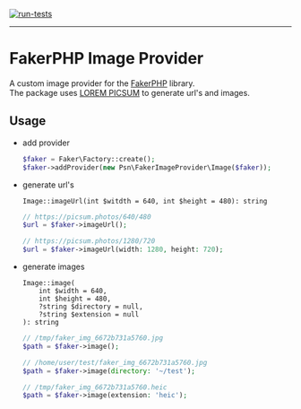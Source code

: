 [![run-tests](https://github.com/psion-ar/faker-image-provider/actions/workflows/run-tests.yml/badge.svg)](https://github.com/psion-ar/faker-image-provider/actions/workflows/run-tests.yml)  

---  


# FakerPHP Image Provider
A custom image provider for the [FakerPHP](https://github.com/FakerPHP) library.  
The package uses [LOREM PICSUM](http://picsum.photos) to generate url's and images.  

## Usage
- add provider  

    ```php
    $faker = Faker\Factory::create(); 
    $faker->addProvider(new Psn\FakerImageProvider\Image($faker));
    ```
- generate url's  

    ```
    Image::imageUrl(int $witdth = 640, int $height = 480): string
    ```
    ```php
    // https://picsum.photos/640/480
    $url = $faker->imageUrl(); 

    // https://picsum.photos/1280/720
    $url = $faker->imageUrl(width: 1280, height: 720);
    ```
- generate images  

    ```
    Image::image(
        int $width = 640, 
        int $height = 480, 
        ?string $directory = null, 
        ?string $extension = null
    ): string
    ```  
    ```php
    // /tmp/faker_img_6672b731a5760.jpg 
    $path = $faker->image(); 

    // /home/user/test/faker_img_6672b731a5760.jpg
    $path = $faker->image(directory: '~/test'); 

    // /tmp/faker_img_6672b731a5760.heic
    $path = $faker->image(extension: 'heic');
    ```